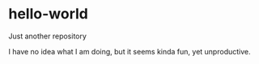 # hello-world
Just another repository

I have no idea what I am doing, but it seems kinda fun, yet unproductive.
